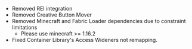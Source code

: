- Removed REI integration
- Removed Creative Button Mover
- Removed Minecraft and Fabric Loader dependencies due to constraint limitations
  - Please use minecraft >= 1.16.2
- Fixed Container Library's Access Wideners not remapping.